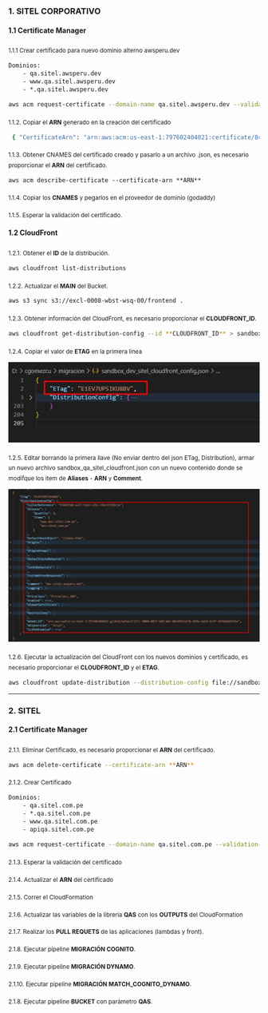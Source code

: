 ### 1. SITEL CORPORATIVO

#### 1.1 Certificate Manager

<sub> 1.1.1 Crear certificado para nuevo dominio alterno awsperu.dev

    Dominios:
        - qa.sitel.awsperu.dev
        - www.qa.sitel.awsperu.dev
        - *.qa.sitel.awsperu.dev
  
``` bash
aws acm request-certificate --domain-name qa.sitel.awsperu.dev --validation-method DNS --subject-alternative-names www.qa.sitel.awsperu.dev *.qa.sitel.awsperu.dev
```

<sub> 1.1.2. Copiar el **ARN** generado en la creación del certificado
``` bash
 { "CertificateArn": "arn:aws:acm:us-east-1:797602404021:certificate/8c23bb1d-243c-46f7-aa3b-48d7388d4d8b" }
``` 

<sub> 1.1.3. Obtener CNAMES del certificado creado y pasarlo a un archivo .json, es necesario proporcionar el **ARN** del certificado.
``` shell
aws acm describe-certificate --certificate-arn **ARN**
``` 

<sub> 1.1.4. Copiar los **CNAMES** y pegarlos en el proveedor de dominio (godaddy)

<sub> 1.1.5. Esperar la validación del certificado.

#### 1.2 CloudFront

<sub> 1.2.1. Obtener el **ID** de la distribución. </sub>
```bash
aws cloudfront list-distributions
```

<sub> 1.2.2. Actualizar el **MAIN** del Bucket. </sub>

```bash
aws s3 sync s3://excl-0008-wbst-wsq-00/frontend .
```

<sub> 1.2.3. Obtener información del CloudFront, es necesario proporcionar el **CLOUDFRONT_ID**. </sub>

```bash
aws cloudfront get-distribution-config --id **CLOUDFRONT_ID** > sandbox_qa_sitel_cloudfront_config.json
```
<sub> 1.2.4. Copiar el valor de **ETAG** en la primera linea

![Copiar Tag](img/tag.jpeg)

<sub> 1.2.5. Editar borrando la primera llave (No enviar dentro del json ETag, Distribution), armar un nuevo archivo sandbox_qa_sitel_cloudfront.json con un nuevo contenido donde se modifque los item de **Aliases** - **ARN** y **Comment**.

![CloudFront](img/CloudFront.jpeg)

<sub> 1.2.6. Ejecutar la actualización del CloudFront con los nuevos dominios y certificado, es necesario proporcionar el **CLOUDFRONT_ID** y el **ETAG**.
```bash
aws cloudfront update-distribution --distribution-config file://sandbox_qa_sitel_cloudfront.json --id **CLOUDFRONT_ID** --if-match **ETAG**
```

---

### 2. SITEL
#### 2.1 Certificate Manager

<sub> 2.1.1. Eliminar Certificado, es necesario proporcionar el **ARN** del certificado.
        
``` bash
aws acm delete-certificate --certificate-arn **ARN**
```

<sub> 2.1.2. Crear Certificado

    Dominios:
        - qa.sitel.com.pe
        - *.qa.sitel.com.pe
        - www.qa.sitel.com.pe
        - apiqa.sitel.com.pe
                
``` bash
aws acm request-certificate --domain-name qa.sitel.com.pe --validation-method DNS --subject-alternative-names *.qa.sitel.com.pe www.qa.sitel.com.pe apiqa.sitel.com.pe
```

<sub> 2.1.3. Esperar la validación del certificado

<sub> 2.1.4. Actualizar el **ARN** del certificado

<sub> 2.1.5. Correr el CloudFormation

<sub> 2.1.6. Actualizar las variables de la libreria **QAS** con los **OUTPUTS** del CloudFormation

<sub> 2.1.7. Realizar los **PULL REQUETS** de las aplicaciones (lambdas y front).

<sub> 2.1.8. Ejecutar pipeline **MIGRACIÓN COGNITO**.

<sub> 2.1.9. Ejecutar pipeline **MIGRACIÓN DYNAMO**.

<sub> 2.1.10. Ejecutar pipeline **MIGRACIÓN MATCH_COGNITO_DYNAMO**.

<sub> 2.1.8. Ejecutar pipeline **BUCKET** con parámetro **QAS**.

